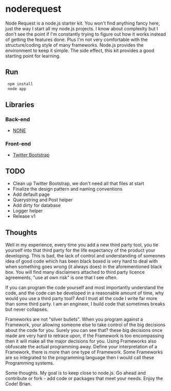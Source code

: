 # noderequest

Node Request is a node.js starter kit.  You won't find anything fancy here, just the way I start all my node.js projects. I know about complexity but I don't see the point if I'm constantly trying to figure out how it works instead of getting the features done. Plus I'm not very comfortable with the structure/coding style of many frameworks.  Node.js provides the environment to keep it simple.  The side effect, this kit provides a good starting point for learning.

## Run

```bash
 npm install
 node app
 ```

## Libraries

### Back-end

- [NONE]()


### Front-end

- [Twitter Bootstrap](http://twitter.github.com/bootstrap/)

## TODO

- Clean up Twitter Bootstrap, we don't need all that files at start
- Finalize the design pattern and naming conventions
- Add default page
- Querystring and Post helper
- Add dirty for database 
- Logger helper
- Release v1

## Thoughts
Well in my experience, every time you add a new third party tool, you tie yourself into that third party for the life expectancy of the product your developing. This is bad, the lack of control and understanding of someones idea of good code which has been black boxed is very hard to deal with when something goes wrong (it always does) in the aforementioned black box. You will find many disclaimers attached to third party licence agreements, "use at own risk" is one that I see often. 

If you can program the code yourself and most importantly understand the code, and the code can be developed in a reasonable amount of time, why would you use a third party tool? And I trust all the code I write far more than some third party. I am an engineer, I build code that sometimes breaks but never collapses. 

Frameworks are not "silver bullets". When you program against a Framework, your allowing someone else to take control of the big decisions about the code for you. Surely you can see that? these big decisions once made are very hard to retrace upon, if the Framework is too encompassing then it will make all the major decisions for you. Using Frameworks also obfuscate the actual programming away. Define your interpretation of a Framework, there is more than one type of Framework. Some Frameworks are so integrated to the programming language then I would call these Programming systems.

Some thoughts.  My goal is to keep close to node.js.  Go ahead and contribute or fork - add code or packages that meet your needs.  Enjoy the Code!  Brian.